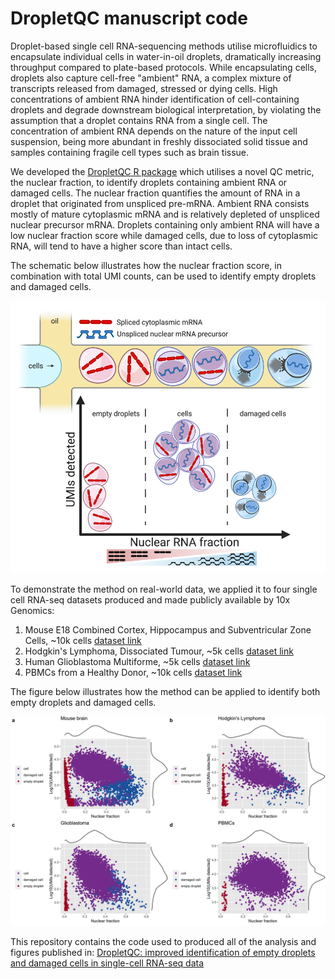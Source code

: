 # DropletQC manuscript code

Droplet-based single cell RNA-sequencing methods utilise microfluidics to encapsulate individual cells in water-in-oil droplets, dramatically increasing throughput compared to plate-based protocols. While encapsulating cells, droplets also capture cell-free "ambient" RNA, a complex mixture of transcripts released from damaged, stressed or dying cells. High concentrations of ambient RNA hinder identification of cell-containing droplets and degrade downstream biological interpretation, by violating the assumption that a droplet contains RNA from a single cell. The concentration of ambient RNA depends on the nature of the input cell suspension, being more abundant in freshly dissociated solid tissue and samples containing fragile cell types such as brain tissue.

We developed the [DropletQC R package](https://powellgenomicslab.github.io/DropletQC/ "DropletQC R package") which utilises a novel QC metric, the nuclear fraction, to  identify droplets containing ambient RNA or damaged cells. The nuclear fraction quantifies the amount of RNA in a droplet that originated from unspliced pre-mRNA. Ambient RNA consists mostly of mature cytoplasmic mRNA and is relatively depleted of unspliced nuclear precursor mRNA. Droplets containing only ambient RNA will have a low nuclear fraction score while damaged cells, due to loss of cytoplasmic RNA, will tend to have a higher score than intact cells.

The schematic below illustrates how the nuclear fraction score, in combination with total UMI counts, can be used to identify empty droplets and damaged cells.

![Figure_1](https://github.com/powellgenomicslab/DropletQC_paper/raw/main/figures/Figure_1.png)

To demonstrate the method on real-world data, we  applied it to four single cell RNA-seq datasets produced and made publicly available by 10x Genomics:

1. Mouse E18 Combined Cortex, Hippocampus and Subventricular Zone Cells, ~10k cells [dataset link](https://support.10xgenomics.com/single-cell-gene-expression/datasets/4.0.0/SC3_v3_NextGem_DI_Neuron_10K "dataset link")
2. Hodgkin's Lymphoma, Dissociated Tumour, ~5k cells [dataset link](https://support.10xgenomics.com/single-cell-gene-expression/datasets/4.0.0/Parent_NGSC3_DI_HodgkinsLymphoma "dataset link")
3. Human Glioblastoma Multiforme, ~5k cells [dataset link](https://support.10xgenomics.com/single-cell-gene-expression/datasets/4.0.0/Parent_SC3v3_Human_Glioblastoma "dataset link")
4. PBMCs from a Healthy Donor, ~10k cells [dataset link](https://support.10xgenomics.com/single-cell-gene-expression/datasets/4.0.0/Parent_NGSC3_DI_PBMC "dataset link")

The figure below illustrates how the method can be applied to identify both empty droplets and damaged cells.

![Figure_2](https://github.com/powellgenomicslab/DropletQC_paper/raw/main/figures/Figure_2.png)

This repository contains the code used to produced all of the analysis and figures published in:
[DropletQC: improved identification of empty droplets and damaged cells in single-cell RNA-seq data](https://doi.org/10.1101/2021.08.02.454717)
